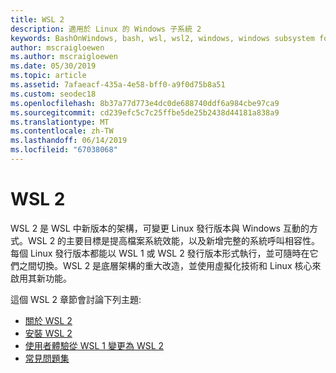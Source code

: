 ```yaml
---
title: WSL 2
description: 適用於 Linux 的 Windows 子系統 2
keywords: BashOnWindows, bash, wsl, wsl2, windows, windows subsystem for linux, windowssubsystem, ubuntu, debian, suse, windows 10, 安裝
author: mscraigloewen
ms.author: mscraigloewen
ms.date: 05/30/2019
ms.topic: article
ms.assetid: 7afaeacf-435a-4e58-bff0-a9f0d75b8a51
ms.custom: seodec18
ms.openlocfilehash: 8b37a77d773e4dc0de688740ddf6a984cbe97ca9
ms.sourcegitcommit: cd239efc5c7c25ffbe5de25b2438d44181a838a9
ms.translationtype: MT
ms.contentlocale: zh-TW
ms.lasthandoff: 06/14/2019
ms.locfileid: "67038068"
---
```

# <a name="wsl-2"></a>WSL 2

WSL 2 是 WSL 中新版本的架構，可變更 Linux 發行版本與 Windows 互動的方式。WSL 2 的主要目標是提高檔案系統效能，以及新增完整的系統呼叫相容性。每個 Linux 發行版本都能以 WSL 1 或 WSL 2 發行版本形式執行，並可隨時在它們之間切換。WSL 2 是底層架構的重大改造，並使用虛擬化技術和 Linux 核心來啟用其新功能。

這個 WSL 2 章節會討論下列主題:

* [關於 WSL 2](./wsl2-about.md)
* [安裝 WSL 2](./wsl2-install.md)
* [使用者體驗從 WSL 1 變更為 WSL 2](./wsl2-ux-changes.md)
* [常見問題集](./wsl2-faq.md)
